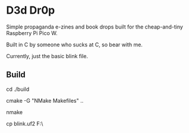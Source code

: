 # D3d Dr0p
Simple propaganda e-zines and book drops built for the cheap-and-tiny Raspberry Pi Pico W.

Built in C by someone who sucks at C, so bear with me.

Currently, just the basic blink file.

## Build
cd ./build

cmake -G "NMake Makefiles" ..

nmake

cp blink.uf2 F:\